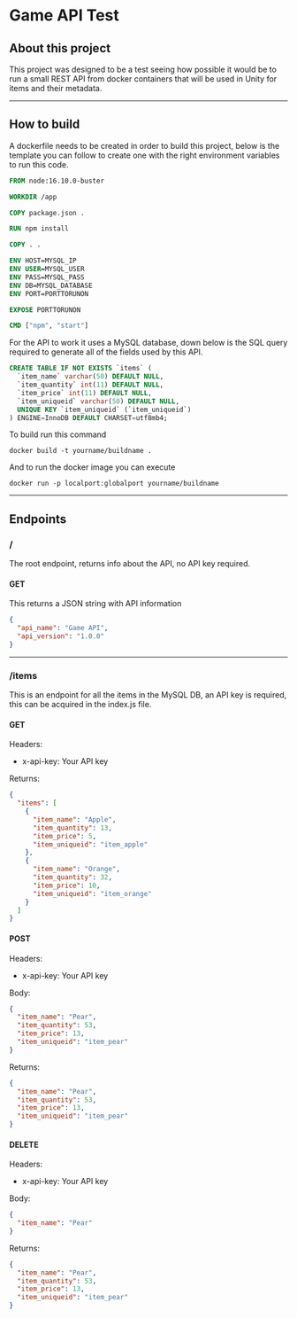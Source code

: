 # Game API Test

## About this project
This project was designed to be a test seeing how possible it would be to run a small REST API from docker containers that will be used in Unity for items and their metadata.

---

## How to build
A dockerfile needs to be created in order to build this project, below is the template you can follow to create one with the right environment variables to run this code.
```dockerfile
FROM node:16.10.0-buster

WORKDIR /app

COPY package.json .

RUN npm install

COPY . .

ENV HOST=MYSQL_IP
ENV USER=MYSQL_USER
ENV PASS=MYSQL_PASS
ENV DB=MYSQL_DATABASE
ENV PORT=PORTTORUNON

EXPOSE PORTTORUNON

CMD ["npm", "start"]
```

For the API to work it uses a MySQL database, down below is the SQL query required to generate all of the fields used by this API.
```sql
CREATE TABLE IF NOT EXISTS `items` (
  `item_name` varchar(50) DEFAULT NULL,
  `item_quantity` int(11) DEFAULT NULL,
  `item_price` int(11) DEFAULT NULL,
  `item_uniqueid` varchar(50) DEFAULT NULL,
  UNIQUE KEY `item_uniqueid` (`item_uniqueid`)
) ENGINE=InnoDB DEFAULT CHARSET=utf8mb4;
```

To build run this command

```
docker build -t yourname/buildname .
```

And to run the docker image you can execute

```
docker run -p localport:globalport yourname/buildname
```

---

## Endpoints

### /
The root endpoint, returns info about the API, no API key required.

#### GET
This returns a JSON string with API information
```json
{
  "api_name": "Game API",
  "api_version": "1.0.0"
}
```

---

### /items
This is an endpoint for all the items in the MySQL DB, an API key is required, this can be acquired in the index.js file.

#### GET

Headers: 
- x-api-key: Your API key

Returns:
```json
{
  "items": [
    {
      "item_name": "Apple",
      "item_quantity": 13,
      "item_price": 5,
      "item_uniqueid": "item_apple"
    },
    {
      "item_name": "Orange",
      "item_quantity": 32,
      "item_price": 10,
      "item_uniqueid": "item_orange"
    }
  ]
}
```

#### POST

Headers:
- x-api-key: Your API key

Body:
```json
{
  "item_name": "Pear",
  "item_quantity": 53,
  "item_price": 13,
  "item_uniqueid": "item_pear"
}
```

Returns:
```json
{
  "item_name": "Pear",
  "item_quantity": 53,
  "item_price": 13,
  "item_uniqueid": "item_pear"
}
```

#### DELETE

Headers: 
- x-api-key: Your API key

Body:
```json
{
  "item_name": "Pear"
}
```

Returns:
```json
{
  "item_name": "Pear",
  "item_quantity": 53,
  "item_price": 13,
  "item_uniqueid": "item_pear"
}
```
